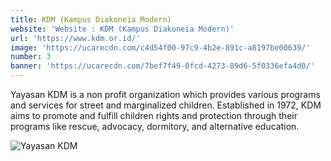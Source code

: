 ```yaml
---
title: KDM (Kampus Diakoneia Modern)
website: 'Website : KDM (Kampus Diakoneia Modern)'
url: 'https://www.kdm.or.id/'
image: 'https://ucarecdn.com/c4d54f00-97c9-4b2e-891c-a8197be00639/'
number: 3
banner: 'https://ucarecdn.com/7bef7f49-0fcd-4273-89d6-5f0336efa4d0/'
---
```

Yayasan KDM is a non profit organization which provides various programs and services for street and marginalized children. Established in 1972, KDM aims to promote and fulfill children rights and protection through their programs like rescue, advocacy, dormitory, and alternative education.

![Yayasan KDM ](https://ucarecdn.com/03e16e1f-3d3f-4dcc-a366-49dd2895af9b/ "Yayasan KDM ")
